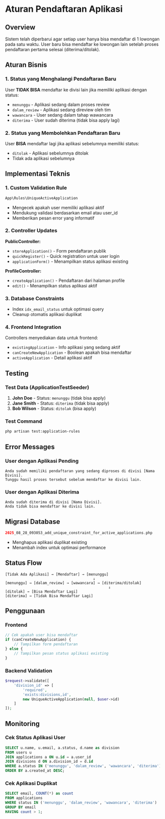 # Aturan Pendaftaran Aplikasi

## Overview

Sistem telah diperbarui agar setiap user hanya bisa mendaftar di 1 lowongan pada satu waktu. User baru bisa mendaftar ke lowongan lain setelah proses pendaftaran pertama selesai (diterima/ditolak).

## Aturan Bisnis

### 1. Status yang Menghalangi Pendaftaran Baru

User **TIDAK BISA** mendaftar ke divisi lain jika memiliki aplikasi dengan status:

-   `menunggu` - Aplikasi sedang dalam proses review
-   `dalam_review` - Aplikasi sedang direview oleh tim
-   `wawancara` - User sedang dalam tahap wawancara
-   `diterima` - User sudah diterima (tidak bisa apply lagi)

### 2. Status yang Membolehkan Pendaftaran Baru

User **BISA** mendaftar lagi jika aplikasi sebelumnya memiliki status:

-   `ditolak` - Aplikasi sebelumnya ditolak
-   Tidak ada aplikasi sebelumnya

## Implementasi Teknis

### 1. Custom Validation Rule

```php
App\Rules\UniqueActiveApplication
```

-   Mengecek apakah user memiliki aplikasi aktif
-   Mendukung validasi berdasarkan email atau user_id
-   Memberikan pesan error yang informatif

### 2. Controller Updates

**PublicController:**

-   `storeApplication()` - Form pendaftaran publik
-   `quickRegister()` - Quick registration untuk user login
-   `applicationForm()` - Menampilkan status aplikasi existing

**ProfileController:**

-   `createApplication()` - Pendaftaran dari halaman profile
-   `edit()` - Menampilkan status aplikasi aktif

### 3. Database Constraints

-   Index `idx_email_status` untuk optimasi query
-   Cleanup otomatis aplikasi duplikat

### 4. Frontend Integration

Controllers menyediakan data untuk frontend:

-   `existingApplication` - Info aplikasi yang sedang aktif
-   `canCreateNewApplication` - Boolean apakah bisa mendaftar
-   `activeApplication` - Detail aplikasi aktif

## Testing

### Test Data (ApplicationTestSeeder)

1. **John Doe** - Status: `menunggu` (tidak bisa apply)
2. **Jane Smith** - Status: `diterima` (tidak bisa apply)
3. **Bob Wilson** - Status: `ditolak` (bisa apply)

### Test Command

```bash
php artisan test:application-rules
```

## Error Messages

### User dengan Aplikasi Pending

```
Anda sudah memiliki pendaftaran yang sedang diproses di divisi [Nama Divisi].
Tunggu hasil proses tersebut sebelum mendaftar ke divisi lain.
```

### User dengan Aplikasi Diterima

```
Anda sudah diterima di divisi [Nama Divisi].
Anda tidak bisa mendaftar ke divisi lain.
```

## Migrasi Database

```php
2025_08_28_093053_add_unique_constraint_for_active_applications.php
```

-   Menghapus aplikasi duplikat existing
-   Menambah index untuk optimasi performance

## Status Flow

```
[Tidak Ada Aplikasi] → [Mendaftar] → [menunggu]
                                        ↓
[menunggu] → [dalam_review] → [wawancara] → [diterima/ditolak]
                                               ↓
[ditolak] → [Bisa Mendaftar Lagi]
[diterima] → [Tidak Bisa Mendaftar Lagi]
```

## Penggunaan

### Frontend

```javascript
// Cek apakah user bisa mendaftar
if (canCreateNewApplication) {
    // Tampilkan form pendaftaran
} else {
    // Tampilkan pesan status aplikasi existing
}
```

### Backend Validation

```php
$request->validate([
    'division_id' => [
        'required',
        'exists:divisions,id',
        new UniqueActiveApplication(null, $user->id)
    ]
]);
```

## Monitoring

### Cek Status Aplikasi User

```sql
SELECT u.name, u.email, a.status, d.name as division
FROM users u
JOIN applications a ON u.id = a.user_id
JOIN divisions d ON a.division_id = d.id
WHERE a.status IN ('menunggu', 'dalam_review', 'wawancara', 'diterima')
ORDER BY a.created_at DESC;
```

### Cek Aplikasi Duplikat

```sql
SELECT email, COUNT(*) as count
FROM applications
WHERE status IN ('menunggu', 'dalam_review', 'wawancara', 'diterima')
GROUP BY email
HAVING count > 1;
```
